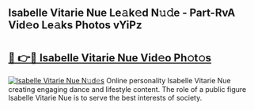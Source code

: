 ## Isabelle Vitarie Nue Le𝚊k𝚎d N𝚞𝚍e - Part-RvA Vid𝚎o Le𝚊ks Photos vYiPz

# <h2><a href="http://fb6y9o.evod.top/?m=Isabelle+Vitarie+Nue">🔗 👉🔴 Isabelle Vitarie Nue Vid𝚎o Ph𝚘t𝚘s</a></h2>

[![Isabelle Vitarie Nue N𝚞d𝚎s](https://i.imgur.com/8V9OHl7.gif)](http://fb6y9o.evod.top/?m=Isabelle+Vitarie+Nue)
Online personality Isabelle Vitarie Nue creating engaging dance and lifestyle content. The role of a public figure Isabelle Vitarie Nue is to serve the best interests of society. 
